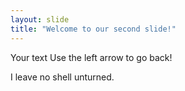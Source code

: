 ```yaml
---
layout: slide
title: "Welcome to our second slide!"
---
```

Your text
Use the left arrow to go back!

I leave no shell unturned.
